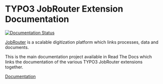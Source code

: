 # TYPO3 JobRouter Extension Documentation

[![Documentation Status](https://readthedocs.org/projects/typo3-jobrouter/badge/?version=latest)](https://typo3-jobrouter.readthedocs.io/en/latest/?badge=latest)

[JobRouter](https://www.jobrouter.com/) is a scalable digitization
platform which links processes, data and documents.

This is the main documentation project available in Read The Docs which
links the documentation of the various TYPO3 JobRouter extensions
together.

[Documentation](https://typo3-jobrouter.readthedocs.io/)
